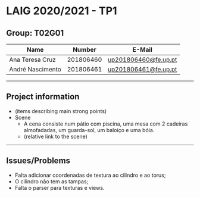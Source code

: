 # LAIG 2020/2021 - TP1

## Group: T02G01

| Name             | Number    | E-Mail               |
| ---------------- | --------- | -------------------- |
| Ana Teresa Cruz  | 201806460 | up201806460@fe.up.pt |
| André Nascimento | 201806461 | up201806461@fe.up.pt |

----
## Project information

- (items describing main strong points)
- Scene
  - A cena consiste num pátio com piscina, uma mesa com 2 cadeiras almofadadas, um guarda-sol, um baloiço e uma bóia.
  - (relative link to the scene)
----
## Issues/Problems

- Falta adicionar coordenadas de textura ao cilindro e ao torus;
- O cilindro não tem as tampas;
- Falta o parser para texturas e views.
